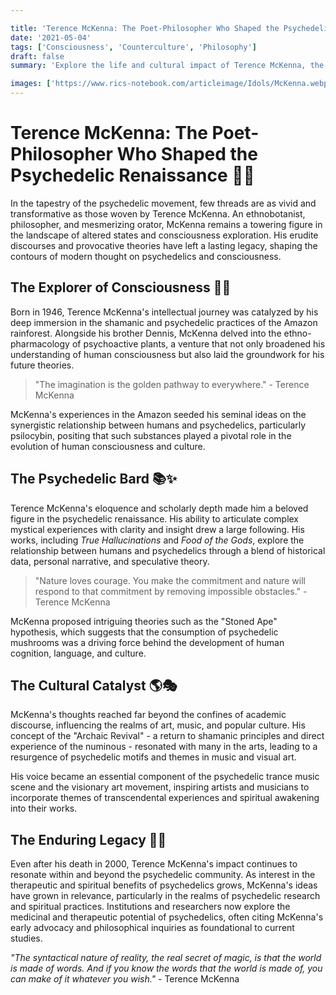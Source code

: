 ```yaml
---

title: 'Terence McKenna: The Poet-Philosopher Who Shaped the Psychedelic Renaissance'
date: '2021-05-04'
tags: ['Consciousness', 'Counterculture', 'Philosophy']
draft: false
summary: 'Explore the life and cultural impact of Terence McKenna, the renowned ethnobotanist, philosopher, and psychedelic pioneer whose ideas and advocacy helped shape the modern psychedelic renaissance and influenced generations of thinkers, artists, and seekers of expanded consciousness.'

images: ['https://www.rics-notebook.com/articleimage/Idols/McKenna.webp']
---
```


# Terence McKenna: The Poet-Philosopher Who Shaped the Psychedelic Renaissance 🍄🌀

In the tapestry of the psychedelic movement, few threads are as vivid and transformative as those woven by Terence McKenna. An ethnobotanist, philosopher, and mesmerizing orator, McKenna remains a towering figure in the landscape of altered states and consciousness exploration. His erudite discourses and provocative theories have left a lasting legacy, shaping the contours of modern thought on psychedelics and consciousness.

## The Explorer of Consciousness 🌿🔬

Born in 1946, Terence McKenna's intellectual journey was catalyzed by his deep immersion in the shamanic and psychedelic practices of the Amazon rainforest. Alongside his brother Dennis, McKenna delved into the ethno-pharmacology of psychoactive plants, a venture that not only broadened his understanding of human consciousness but also laid the groundwork for his future theories.

> "The imagination is the golden pathway to everywhere." - Terence McKenna

McKenna's experiences in the Amazon seeded his seminal ideas on the synergistic relationship between humans and psychedelics, particularly psilocybin, positing that such substances played a pivotal role in the evolution of human consciousness and culture.

## The Psychedelic Bard 📚✨

Terence McKenna's eloquence and scholarly depth made him a beloved figure in the psychedelic renaissance. His ability to articulate complex mystical experiences with clarity and insight drew a large following. His works, including _True Hallucinations_ and _Food of the Gods_, explore the relationship between humans and psychedelics through a blend of historical data, personal narrative, and speculative theory.

> "Nature loves courage. You make the commitment and nature will respond to that commitment by removing impossible obstacles." - Terence McKenna

McKenna proposed intriguing theories such as the "Stoned Ape" hypothesis, which suggests that the consumption of psychedelic mushrooms was a driving force behind the development of human cognition, language, and culture.

## The Cultural Catalyst 🌎🎭

McKenna's thoughts reached far beyond the confines of academic discourse, influencing the realms of art, music, and popular culture. His concept of the "Archaic Revival" - a return to shamanic principles and direct experience of the numinous - resonated with many in the arts, leading to a resurgence of psychedelic motifs and themes in music and visual art.

His voice became an essential component of the psychedelic trance music scene and the visionary art movement, inspiring artists and musicians to incorporate themes of transcendental experiences and spiritual awakening into their works.

## The Enduring Legacy 🌟🌱

Even after his death in 2000, Terence McKenna's impact continues to resonate within and beyond the psychedelic community. As interest in the therapeutic and spiritual benefits of psychedelics grows, McKenna's ideas have grown in relevance, particularly in the realms of psychedelic research and spiritual practices. Institutions and researchers now explore the medicinal and therapeutic potential of psychedelics, often citing McKenna's early advocacy and philosophical inquiries as foundational to current studies.

_"The syntactical nature of reality, the real secret of magic, is that the world is made of words. And if you know the words that the world is made of, you can make of it whatever you wish."_ - Terence McKenna
